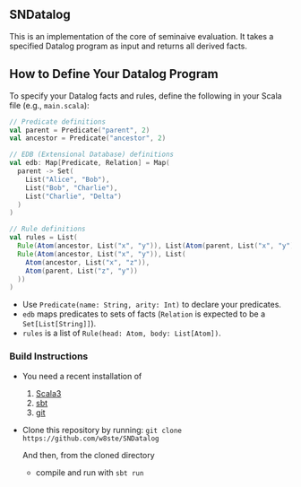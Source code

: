 ## SNDatalog
This is an implementation of the core of seminaive evaluation. It takes a specified Datalog program as input and returns all derived facts.

## How to Define Your Datalog Program

To specify your Datalog facts and rules, define the following in your Scala file (e.g., `main.scala`):

```scala
// Predicate definitions
val parent = Predicate("parent", 2)
val ancestor = Predicate("ancestor", 2)

// EDB (Extensional Database) definitions
val edb: Map[Predicate, Relation] = Map(
  parent -> Set(
    List("Alice", "Bob"),
    List("Bob", "Charlie"),
    List("Charlie", "Delta")
  )
)

// Rule definitions
val rules = List(
  Rule(Atom(ancestor, List("x", "y")), List(Atom(parent, List("x", "y")))),
  Rule(Atom(ancestor, List("x", "y")), List(
    Atom(ancestor, List("x", "z")),
    Atom(parent, List("z", "y"))
  ))
)
```

- Use `Predicate(name: String, arity: Int)` to declare your predicates.
- `edb` maps predicates to sets of facts (`Relation` is expected to be a `Set[List[String]]`).
- `rules` is a list of `Rule(head: Atom, body: List[Atom])`.



### Build Instructions
* You need a recent installation of
  1. [Scala3](https://docs.scala-lang.org/getting-started/install-scala.html)
  2. [sbt](https://www.scala-sbt.org/)
  3. [git](https://git-scm.com/)
    
* Clone this repository by running:
  `git clone https://github.com/w8ste/SNDatalog`

  And then, from the cloned directory
  * compile and run with `sbt run`

